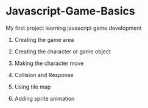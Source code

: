 # Javascript-Game-Basics
My first project learning javascript game development

1. Creating the game area

2. Creating the character or game object

3. Making the character move

4. Collision and Response

5. Using tile map

6. Adding sprite animation
